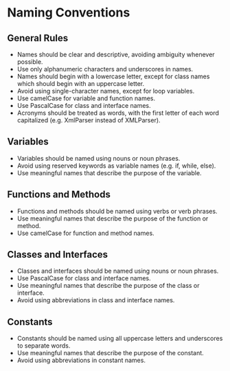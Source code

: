 # Naming Conventions

## General Rules
- Names should be clear and descriptive, avoiding ambiguity whenever possible.
- Use only alphanumeric characters and underscores in names.
- Names should begin with a lowercase letter, except for class names which should begin with an uppercase letter.
- Avoid using single-character names, except for loop variables.
- Use camelCase for variable and function names.
- Use PascalCase for class and interface names.
- Acronyms should be treated as words, with the first letter of each word capitalized (e.g. XmlParser instead of XMLParser).

## Variables
- Variables should be named using nouns or noun phrases.
- Avoid using reserved keywords as variable names (e.g. if, while, else).
- Use meaningful names that describe the purpose of the variable.

## Functions and Methods
- Functions and methods should be named using verbs or verb phrases.
- Use meaningful names that describe the purpose of the function or method.
- Use camelCase for function and method names.

## Classes and Interfaces
- Classes and interfaces should be named using nouns or noun phrases.
- Use PascalCase for class and interface names.
- Use meaningful names that describe the purpose of the class or interface.
- Avoid using abbreviations in class and interface names.

## Constants
- Constants should be named using all uppercase letters and underscores to separate words.
- Use meaningful names that describe the purpose of the constant.
- Avoid using abbreviations in constant names.
